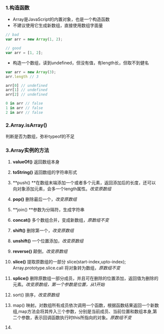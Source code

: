 ### 1.构造函数

* Array是JavaScript的内置对象，也是一个构造函数
* 不建议使用它生成新数组，直接使用数组字面量

```js
// bad
var arr = new Array(1, 2);

// good
var arr = [1, 2];
```

* 构造一个数组，读到undefined，但没有值，有length长，但取不到健名

```js
var arr = new Array(3);
arr.length // 3

arr[0] // undefined
arr[1] // undefined
arr[2] // undefined

0 in arr // false
1 in arr // false
2 in arr // false
```

### 2.Array.isArray\(\)

判断是否为数组，弥补typeof的不足

### 3.Array实例的方法

1. **valueOf\(\)** 返回数组本身
2. **toString\(\)** 返回数组的字符串形式
3. **push\(\)  **在数组末端添加一个或者多个元素，返回添加后的长度，还可以向对象添加元素，会多一个length属性。_改变原数组_
4. **pop\(\)** 删除最后一个，_改变原数组_
5. **join\(\) **参数为分隔符，生成字符串
6. **concat\(\)** 多个数组合并，变成新数组，_原数组不变_
7. **shift\(\)** 删除第一个，_改变原数组_
8. **unshift\(\)** 一个位置添加，_改变原数组_
9. **reverse\(\)** 颠倒，_改变原数组_
10. **slice\(\)** 提取原数组的一部分 slice\(start-index,upto-index\);
    Array.prototype.slice.call  将对象转为数组，_原数组不变_

11. **splice\(\)**  删除原数组一部分成员，并且可在删除的位置添加，返回值为删除的元素。_改变原数组，第一个参数是位置，从1开始_
12. sort\(\)  排序，_改变原数组_
13. map\(\)  映射。对数组所有成员依次调用一个函数，根据函数结果返回一个新数组,map方法会将其传入三个参数，分别是当前成员、当前位置和数组本身,第二个参数，表示回调函数执行时this所指向的对象。_原数组不变_
14. 


